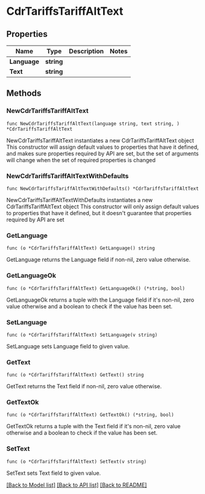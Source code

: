 # CdrTariffsTariffAltText

## Properties

Name | Type | Description | Notes
------------ | ------------- | ------------- | -------------
**Language** | **string** |  | 
**Text** | **string** |  | 

## Methods

### NewCdrTariffsTariffAltText

`func NewCdrTariffsTariffAltText(language string, text string, ) *CdrTariffsTariffAltText`

NewCdrTariffsTariffAltText instantiates a new CdrTariffsTariffAltText object
This constructor will assign default values to properties that have it defined,
and makes sure properties required by API are set, but the set of arguments
will change when the set of required properties is changed

### NewCdrTariffsTariffAltTextWithDefaults

`func NewCdrTariffsTariffAltTextWithDefaults() *CdrTariffsTariffAltText`

NewCdrTariffsTariffAltTextWithDefaults instantiates a new CdrTariffsTariffAltText object
This constructor will only assign default values to properties that have it defined,
but it doesn't guarantee that properties required by API are set

### GetLanguage

`func (o *CdrTariffsTariffAltText) GetLanguage() string`

GetLanguage returns the Language field if non-nil, zero value otherwise.

### GetLanguageOk

`func (o *CdrTariffsTariffAltText) GetLanguageOk() (*string, bool)`

GetLanguageOk returns a tuple with the Language field if it's non-nil, zero value otherwise
and a boolean to check if the value has been set.

### SetLanguage

`func (o *CdrTariffsTariffAltText) SetLanguage(v string)`

SetLanguage sets Language field to given value.


### GetText

`func (o *CdrTariffsTariffAltText) GetText() string`

GetText returns the Text field if non-nil, zero value otherwise.

### GetTextOk

`func (o *CdrTariffsTariffAltText) GetTextOk() (*string, bool)`

GetTextOk returns a tuple with the Text field if it's non-nil, zero value otherwise
and a boolean to check if the value has been set.

### SetText

`func (o *CdrTariffsTariffAltText) SetText(v string)`

SetText sets Text field to given value.



[[Back to Model list]](../README.md#documentation-for-models) [[Back to API list]](../README.md#documentation-for-api-endpoints) [[Back to README]](../README.md)


